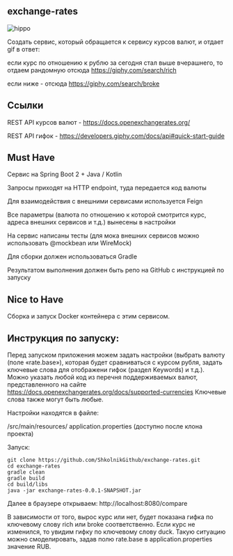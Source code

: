 ## exchange-rates
![hippo](https://media.giphy.com/media/LdOyjZ7io5Msw/giphy.gif)

Создать сервис, который обращается к сервису курсов валют, и отдает gif в ответ:

если курс по отношению к рублю за сегодня стал выше вчерашнего, то отдаем рандомную отсюда https://giphy.com/search/rich

если ниже - отсюда https://giphy.com/search/broke
## Ссылки
REST API курсов валют - https://docs.openexchangerates.org/

REST API гифок - https://developers.giphy.com/docs/api#quick-start-guide
## Must Have
Сервис на Spring Boot 2 + Java / Kotlin

Запросы приходят на HTTP endpoint, туда передается код валюты

Для взаимодействия с внешними сервисами используется Feign

Все параметры (валюта по отношению к которой смотрится курс, адреса внешних сервисов и т.д.) вынесены в настройки

На сервис написаны тесты (для мока внешних сервисов можно использовать @mockbean или WireMock)

Для сборки должен использоваться Gradle

Результатом выполнения должен быть репо на GitHub с инструкцией по запуску
## Nice to Have
Сборка и запуск Docker контейнера с этим сервисом.

## Инструкция по запуску:

Перед запуском приложения можем задать настройки (выбрать валюту (поле «rate.base»), которая будет сравниваться с курсом рубля, задать ключевые слова для отображени гифок (раздел Keywords) и т.д.).
Можно указать любой код из перечня поддерживаемых валют, представленного на сайте https://docs.openexchangerates.org/docs/supported-currencies
Ключевые слова также могут быть любые.

Настройки находятся в файле:

/src/main/resources/ application.properties (доступно после клона проекта)

Запуск:
```
git clone https://github.com/ShkolnikGithub/exchange-rates.git
cd exchange-rates
gradle clean
gradle build
cd build/libs
java -jar exchange-rates-0.0.1-SNAPSHOT.jar
```

Далее в браузере открываем: 
http://localhost:8080/compare

В зависимости от того, вырос курс или нет, будет показана гифка по ключевому слову rich или broke соответственно.
Если курс не изменился, то увидим гифку по ключевому слову duck. Такую ситуацию можно смоделировать, задав полю rate.base в application.properties значение  RUB.
